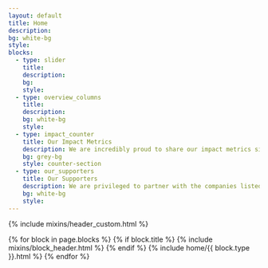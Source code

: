 ```yaml
---
layout: default
title: Home
description:
bg: white-bg
style:
blocks:
  - type: slider
    title:
    description:
    bg:
    style:
  - type: overview_columns
    title:
    description:
    bg: white-bg
    style:
  - type: impact_counter
    title: Our Impact Metrics
    description: We are incredibly proud to share our impact metrics since our founding in 2013.
    bg: grey-bg
    style: counter-section
  - type: our_supporters
    title: Our Supporters
    description: We are privileged to partner with the companies listed below, that trust us and believe in our mission.
    bg: white-bg
    style:
---
```


{% include mixins/header_custom.html %}

<main>
  {% for block in page.blocks %}
    {% if block.title %}
    {% include mixins/block_header.html %}
    {% endif %}
    {% include home/{{ block.type }}.html %}
  {% endfor %}
</main>
